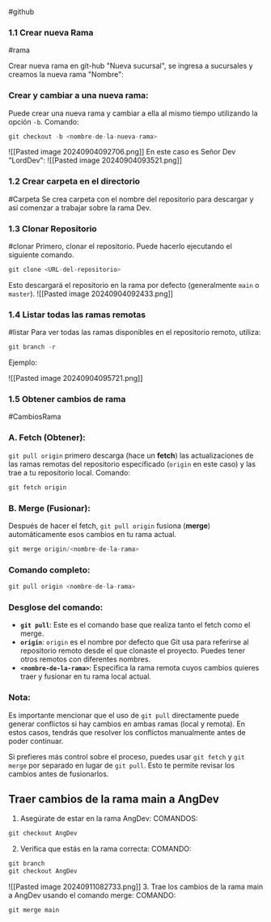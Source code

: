 
#github

### 1.1 Crear nueva Rama
#rama

Crear nueva rama en git-hub "Nueva sucursal", se ingresa a sucursales y creamos la nueva rama "Nombre":

### **Crear y cambiar a una nueva rama:**

Puede crear una nueva rama y cambiar a ella al mismo tiempo utilizando la opción `-b`.
Comando:
```c
git checkout -b <nombre-de-la-nueva-rama>

```

![[Pasted image 20240904092706.png]]
En este caso es Señor Dev "LordDev":
![[Pasted image 20240904093521.png]]

### 1.2 Crear carpeta en el directorio
#Carpeta
Se crea carpeta con el nombre del repositorio para descargar  y así comenzar  a trabajar sobre la rama Dev.
### 1.3 Clonar Repositorio
#clonar
Primero, clonar el repositorio. Puede hacerlo ejecutando el siguiente comando.

```c
git clone <URL-del-repositorio>
```

Esto descargará el repositorio en la rama por defecto (generalmente `main` o `master`).
![[Pasted image 20240904092433.png]]

### 1.4 Listar todas las ramas remotas
#listar
Para ver todas las ramas disponibles en el repositorio remoto, utiliza:
```c
git branch -r
```

Ejemplo:

![[Pasted image 20240904095721.png]]

### 1.5 Obtener cambios de rama
#CambiosRama

### A. **Fetch (Obtener):**

`git pull origin` primero descarga (hace un **fetch**) las actualizaciones de las ramas remotas del repositorio especificado (`origin` en este caso) y las trae a tu repositorio local.
Comando:

```c
git fetch origin
```

### B. **Merge (Fusionar):**

Después de hacer el fetch, `git pull origin` fusiona (**merge**) automáticamente esos cambios en tu rama actual.

```c
git merge origin/<nombre-de-la-rama>
```

### Comando completo:

```c
git pull origin <nombre-de-la-rama>
```

### Desglose del comando:

- **`git pull`**: Este es el comando base que realiza tanto el fetch como el merge.
- **`origin`**: `origin` es el nombre por defecto que Git usa para referirse al repositorio remoto desde el que clonaste el proyecto. Puedes tener otros remotos con diferentes nombres.
- **`<nombre-de-la-rama>`**: Especifica la rama remota cuyos cambios quieres traer y fusionar en tu rama local actual.

### Nota:

Es importante mencionar que el uso de `git pull` directamente puede generar conflictos si hay cambios en ambas ramas (local y remota). En estos casos, tendrás que resolver los conflictos manualmente antes de poder continuar.

Si prefieres más control sobre el proceso, puedes usar `git fetch` y `git merge` por separado en lugar de `git pull`. Esto te permite revisar los cambios antes de fusionarlos.


## Traer cambios de la rama main a AngDev

 1. Asegúrate de estar en la rama AngDev:
     COMANDOS: 
```C
git checkout AngDev
```

2. Verifica que estás en la rama correcta:
COMANDO:

```C
git branch
git checkout AngDev
```
![[Pasted image 20240911082733.png]]
3. Trae los cambios de la rama main a AngDev usando el comando merge:
COMANDO:

```C
git merge main
```